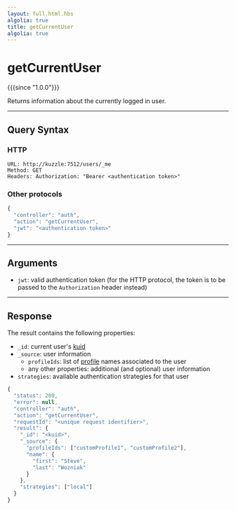 ```yaml
---
layout: full.html.hbs
algolia: true
title: getCurrentUser
algolia: true
---
```


# getCurrentUser

{{{since "1.0.0"}}}

Returns information about the currently logged in user.

---

## Query Syntax

### HTTP

```http
URL: http://kuzzle:7512/users/_me
Method: GET
Headers: Authorization: "Bearer <authentication token>"
```

### Other protocols

```js
{
  "controller": "auth",
  "action": "getCurrentUser",
  "jwt": "<authentication token>"
}
```

---

## Arguments

* `jwt`: valid authentication token (for the HTTP protocol, the token is to be passed to the `Authorization` header instead)

---

## Response

The result contains the following properties:

* `_id`: current user's [kuid]({{site_base_path}}guide/1/essentials/user-authentication/#kuzzle-user-identifier-kuid)
* `_source`: user information
  * `profileIds`: list of [profile]({{site_base_path}}guide/1/essentials/security/#users-profiles-and-roles) names associated to the user
  * any other properties: additional (and optional) user information
* `strategies`: available authentication strategies for that user

```js
{
  "status": 200,
  "error": null,
  "controller": "auth",
  "action": "getCurrentUser",
  "requestId": "<unique request identifier>",
  "result": {
    "_id": "<kuid>",
    "_source": {
      "profileIds": ["customProfile1", "customProfile2"],
      "name": {
        "first": "Steve",
        "last": "Wozniak"
      }
    },
    "strategies": ["local"]
  }
}
```
